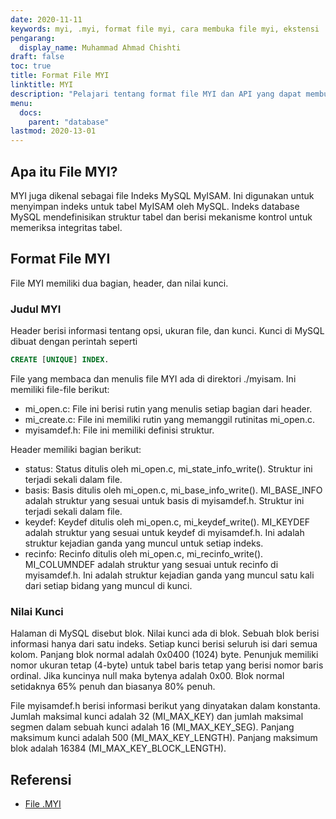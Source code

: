 ```yaml
---
date: 2020-11-11
keywords: myi, .myi, format file myi, cara membuka file myi, ekstensi .myi, ekstensi myi
pengarang:
  display_name: Muhammad Ahmad Chishti
draft: false
toc: true
title: Format File MYI
linktitle: MYI
description: "Pelajari tentang format file MYI dan API yang dapat membuat dan membuka file MYI."
menu:
  docs:
    parent: "database"
lastmod: 2020-13-01
---
```


## Apa itu File MYI? ##

MYI juga dikenal sebagai file Indeks MySQL MyISAM. Ini digunakan untuk menyimpan indeks untuk tabel MyISAM oleh MySQL. Indeks database MySQL mendefinisikan struktur tabel dan berisi mekanisme kontrol untuk memeriksa integritas tabel.

## Format File MYI ##

File MYI memiliki dua bagian, header, dan nilai kunci.

### Judul MYI ###

Header berisi informasi tentang opsi, ukuran file, dan kunci. Kunci di MySQL dibuat dengan perintah seperti

```sql
CREATE [UNIQUE] INDEX.
```

File yang membaca dan menulis file MYI ada di direktori ./myisam. Ini memiliki file-file berikut:

- mi_open.c: File ini berisi rutin yang menulis setiap bagian dari header.
- mi_create.c: File ini memiliki rutin yang memanggil rutinitas mi_open.c.
- myisamdef.h: File ini memiliki definisi struktur.

Header memiliki bagian berikut:

- status: Status ditulis oleh mi_open.c, mi_state_info_write(). Struktur ini terjadi sekali dalam file.
- basis: Basis ditulis oleh mi_open.c, mi_base_info_write(). MI_BASE_INFO adalah struktur yang sesuai untuk basis di myisamdef.h. Struktur ini terjadi sekali dalam file.
- keydef: Keydef ditulis oleh mi_open.c, mi_keydef_write(). MI_KEYDEF adalah struktur yang sesuai untuk keydef di myisamdef.h. Ini adalah struktur kejadian ganda yang muncul untuk setiap indeks.
- recinfo: Recinfo ditulis oleh mi_open.c, mi_recinfo_write(). MI_COLUMNDEF adalah struktur yang sesuai untuk recinfo di myisamdef.h. Ini adalah struktur kejadian ganda yang muncul satu kali dari setiap bidang yang muncul di kunci.

### Nilai Kunci ###

Halaman di MySQL disebut blok. Nilai kunci ada di blok. Sebuah blok berisi informasi hanya dari satu indeks. Setiap kunci berisi seluruh isi dari semua kolom. Panjang blok normal adalah 0x0400 (1024) byte. Penunjuk memiliki nomor ukuran tetap (4-byte) untuk tabel baris tetap yang berisi nomor baris ordinal. Jika kuncinya null maka bytenya adalah 0x00. Blok normal setidaknya 65% penuh dan biasanya 80% penuh.

File myisamdef.h berisi informasi berikut yang dinyatakan dalam konstanta. Jumlah maksimal kunci adalah 32 (MI_MAX_KEY) dan jumlah maksimal segmen dalam sebuah kunci adalah 16 (MI_MAX_KEY_SEG). Panjang maksimum kunci adalah 500 (MI_MAX_KEY_LENGTH). Panjang maksimum blok adalah 16384 (MI_MAX_KEY_BLOCK_LENGTH).

## Referensi ##

- [File .MYI](https://dev.mysql.com/doc/internals/en/the-myi-file.html)

